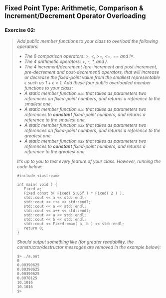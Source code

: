 ## Fixed Point Type: Arithmetic, Comparison & Increment/Decrement Operator Overloading
### Exercise 02:
> <i>Add public member functions to your class to overload the following operators:
> * The 6 comparison operators: >, <, >=, <=, == and !=.
> * The 4 arithmetic operators: +, -, *, and /.
> * The 4 increment/decrement (pre-increment and post-increment, pre-decrement and
post-decrement) operators, that will increase or decrease the fixed-point value from
the smallest representable ϵ such as 1 + ϵ > 1.
> Add these four public overloaded member functions to your class:
> * A static member function `min` that takes as parameters two references on fixed-point
numbers, and returns a reference to the smallest one.
> * A static member function `min` that takes as parameters two references to <b>constant</b>
fixed-point numbers, and returns a reference to the smallest one.
> * A static member function `max` that takes as parameters two references on fixed-point
numbers, and returns a reference to the greatest one.
> * A static member function `max` that takes as parameters two references to <b>constant</b>
fixed-point numbers, and returns a reference to the greatest one.
>
> It’s up to you to test every feature of your class. However, running the code below:</i>
> ```
> #include <iostream>
>
> int main( void ) {
>    Fixed a;
>    Fixed const b( Fixed( 5.05f ) * Fixed( 2 ) );
>    std::cout << a << std::endl;
>    std::cout << ++a << std::endl;
>    std::cout << a << std::endl;
>    std::cout << a++ << std::endl;
>    std::cout << a << std::endl;
>    std::cout << b << std::endl;
>    std::cout << Fixed::max( a, b ) << std::endl;
>    return 0;
> }
> ```
> <i>Should output something like (for greater readability, the constructor/destructor messages are removed in the example below):</i>
> ```
> $> ./a.out
> 0
> 0.00390625
> 0.00390625
> 0.00390625
> 0.0078125
> 10.1016
> 10.1016
> $>
> ```
